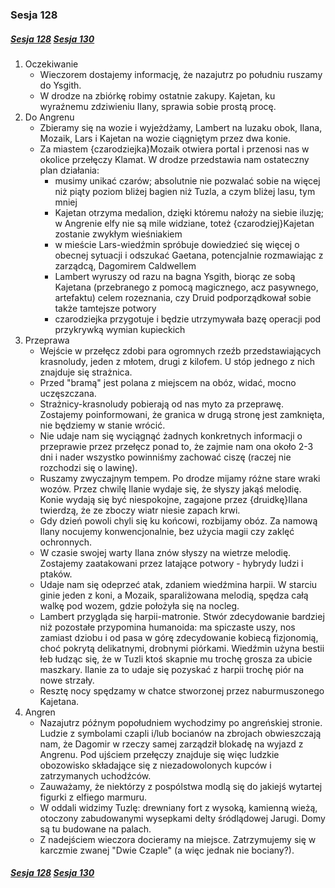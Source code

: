 ### Sesja 128
##### [Sesja 128](#sesja-128) [Sesja 130](#sesja-130)
1. Oczekiwanie
    - Wieczorem dostajemy informację, że nazajutrz po południu ruszamy do Ysgith.
    - W drodze na zbiórkę robimy ostatnie zakupy. Kajetan, ku wyraźnemu zdziwieniu Ilany, sprawia sobie prostą procę.
2. Do Angrenu
    - Zbieramy się na wozie i wyjeżdżamy, Lambert na luzaku obok, Ilana, Mozaik, Lars i Kajetan na wozie ciągniętym przez dwa konie.
    - Za miastem {czarodziejka}Mozaik otwiera portal i przenosi nas w okolice przełęczy Klamat. W drodze przedstawia nam ostateczny plan działania:
        - musimy unikać czarów; absolutnie nie pozwalać sobie na więcej niż piąty poziom bliżej bagien niż Tuzla, a czym bliżej lasu, tym mniej
        - Kajetan otrzyma medalion, dzięki któremu nałoży na siebie iluzję; w Angrenie elfy nie są mile widziane, toteż {czarodziej}Kajetan zostanie zwykłym wieśniakiem
        - w mieście Lars-wiedźmin spróbuje dowiedzieć się więcej o obecnej sytuacji i odszukać Gaetana, potencjalnie rozmawiając z zarządcą, Dagomirem Caldwellem
        - Lambert wyruszy od razu na bagna Ysgith, biorąc ze sobą Kajetana (przebranego z pomocą magicznego, acz pasywnego, artefaktu) celem rozeznania, czy Druid podporządkował sobie także tamtejsze potwory
        - czarodziejka przygotuje i będzie utrzymywała bazę operacji pod przykrywką wymian kupieckich
2. Przeprawa
    - Wejście w przełęcz zdobi para ogromnych rzeźb przedstawiających krasnoludy, jeden z młotem, drugi z kilofem. U stóp jednego z nich znajduje się strażnica.
    - Przed "bramą" jest polana z miejscem na obóz, widać, mocno uczęszczana.
    - Strażnicy-krasnoludy pobierają od nas myto za przeprawę. Zostajemy poinformowani, że granica w drugą stronę jest zamknięta, nie będziemy w stanie wrócić.
    - Nie udaje nam się wyciągnąć żadnych konkretnych informacji o przeprawie przez przełęcz ponad to, że zajmie nam ona około 2-3 dni i nader wszystko powinniśmy zachować ciszę (raczej nie rozchodzi się o lawinę).
    - Ruszamy zwyczajnym tempem. Po drodze mijamy różne stare wraki wozów. Przez chwilę Ilanie wydaje się, że słyszy jakąś melodię. Konie wydają się być niespokojne, zagajone przez {druidkę}Ilana twierdzą, że ze zboczy wiatr niesie zapach krwi.
    - Gdy dzień powoli chyli się ku końcowi, rozbijamy obóz. Za namową Ilany nocujemy konwencjonalnie, bez użycia magii czy zaklęć ochronnych.
    - W czasie swojej warty Ilana znów słyszy na wietrze melodię. Zostajemy zaatakowani przez latające potwory - hybrydy ludzi i ptaków.
    - Udaje nam się odeprzeć atak, zdaniem wiedźmina harpii. W starciu ginie jeden z koni, a Mozaik, sparaliżowana melodią, spędza całą walkę pod wozem, gdzie położyła się na nocleg.
    - Lambert przygląda się harpii-matronie. Stwór zdecydowanie bardziej niż pozostałe przypomina humanoida: ma spiczaste uszy, nos zamiast dziobu i od pasa w górę zdecydowanie kobiecą fizjonomią, choć pokrytą delikatnymi, drobnymi piórkami. Wiedźmin użyna bestii łeb łudząc się, że w Tuzli ktoś skapnie mu trochę grosza za ubicie maszkary. Ilanie za to udaje się pozyskać z harpii trochę piór na nowe strzały.
    - Resztę nocy spędzamy w chatce stworzonej przez naburmuszonego Kajetana.
3. Angren
    - Nazajutrz późnym popołudniem wychodzimy po angreńskiej stronie. Ludzie z symbolami czapli i/lub bocianów na zbrojach obwieszczają nam, że Dagomir w rzeczy samej zarządził blokadę na wyjazd z Angrenu. Pod ujściem przełęczy znajduje się więc ludzkie obozowisko składające się z niezadowolonych kupców i zatrzymanych uchodźców.
    - Zauważamy, że niektórzy z pospólstwa modlą się do jakiejś wytartej figurki z elfiego marmuru.
    - W oddali widzimy Tuzlę: drewniany fort z wysoką, kamienną wieżą, otoczony zabudowanymi wysepkami delty śródlądowej Jarugi. Domy są tu budowane na palach.
    - Z nadejściem wieczora docieramy na miejsce. Zatrzymujemy się w karczmie zwanej "Dwie Czaple" (a więc jednak nie bociany?).

##### [Sesja 128](#sesja-128) [Sesja 130](#sesja-130)